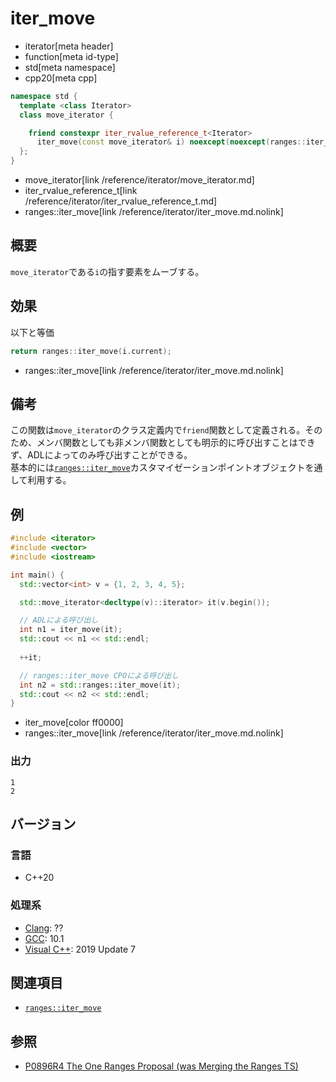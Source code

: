 # iter_move
* iterator[meta header]
* function[meta id-type]
* std[meta namespace]
* cpp20[meta cpp]

```cpp
namespace std {
  template <class Iterator>
  class move_iterator {

    friend constexpr iter_rvalue_reference_t<Iterator>
      iter_move(const move_iterator& i) noexcept(noexcept(ranges::iter_move(i.current)));
  };
}
```
* move_iterator[link /reference/iterator/move_iterator.md]
* iter_rvalue_reference_t[link /reference/iterator/iter_rvalue_reference_t.md]
* ranges::iter_move[link /reference/iterator/iter_move.md.nolink]

## 概要

`move_iterator`である`i`の指す要素をムーブする。

## 効果

以下と等価

```cpp
return ranges::iter_move(i.current);
```
* ranges::iter_move[link /reference/iterator/iter_move.md.nolink]

## 備考

この関数は`move_iterator`のクラス定義内で`friend`関数として定義される。そのため、メンバ関数としても非メンバ関数としても明示的に呼び出すことはできず、ADLによってのみ呼び出すことができる。  
基本的には[`ranges::iter_move`](/reference/iterator/iter_move.md.nolink)カスタマイゼーションポイントオブジェクトを通して利用する。

## 例
```cpp example
#include <iterator>
#include <vector>
#include <iostream>

int main() {
  std::vector<int> v = {1, 2, 3, 4, 5};

  std::move_iterator<decltype(v)::iterator> it(v.begin());

  // ADLによる呼び出し
  int n1 = iter_move(it);
  std::cout << n1 << std::endl;
  
  ++it;

  // ranges::iter_move CPOによる呼び出し
  int n2 = std::ranges::iter_move(it);
  std::cout << n2 << std::endl;
}
```
* iter_move[color ff0000]
* ranges::iter_move[link /reference/iterator/iter_move.md.nolink]

### 出力
```
1
2
```

## バージョン
### 言語
- C++20

### 処理系
- [Clang](/implementation.md#clang): ??
- [GCC](/implementation.md#gcc): 10.1
- [Visual C++](/implementation.md#visual_cpp): 2019 Update 7

## 関連項目

- [`ranges::iter_move`](/reference/iterator/iter_move.md.nolink)

## 参照
- [P0896R4 The One Ranges Proposal (was Merging the Ranges TS)](http://www.open-std.org/jtc1/sc22/wg21/docs/papers/2018/p0896r4.pdf)
